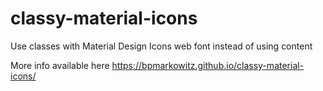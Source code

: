 # classy-material-icons
Use classes with Material Design Icons web font instead of using content

More info available here https://bpmarkowitz.github.io/classy-material-icons/
